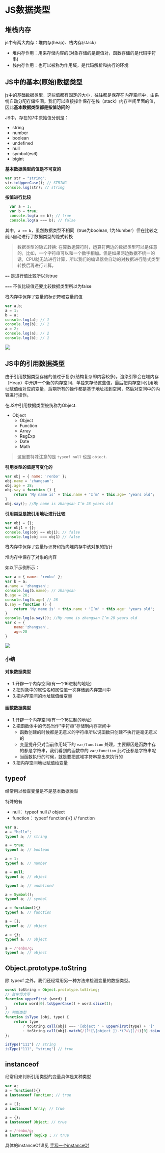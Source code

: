 # JS数据类型

## 堆栈内存

js中有两大内存：堆内存(heap)、栈内存(stack)
- 堆内存作用：用来存储内容的(对象存储的是键值对，函数存储的是代码字符串)
- 栈内存作用：也可以被称为作用域，是代码解析和执行的环境

## JS中的基本(原始)数据类型

js中的基础数据类型，这些值都有固定的大小，往往都是保存在内存空间中，由系统自动分配存储空间。我们可以直接操作保存在栈（stack）内存空间里面的值，因此**基本数据类型都是按值访问的**

JS中，存在的7中原始值分别是：

- string
- number
- boolean
- undefined
- null
- symbol(es6)
- bigint

**基本数据类型的值是不可变的**

```javascript
var str = "string";
str.toUpperCase(); // STRING
console.log(str); // string
```

**按值进行比较**

```javascript
  var a = 1;
  var b = true;
  console.log(a == b); // true
  console.log(a === b); // false
```

其中，```a == b```，虽然数据类型不相同（true为boolean, 1为Number）但在比较之前js自动进行了数据类型的隐式转换

> 数据类型的隐式转换: 在算数运算符时，运算符两边的数据类型可以是任意的，比如，一个字符串可以和一个数字相加。但是如果两边数据不统一的话，CPU就无法进行计算，所以我们的编译器会自动的对数据进行隐式类型转换后再进行计算。

```==``` 是进行值比较所以为true

```===``` 不仅比较值还要比较数据类型所以为false

栈内存中保存了变量的标识符和变量的值

```javascript
var a,b;
a = 1;
b = a;
console.log(a); // 1
console.log(b); // 1
a = 2;
console.log(a); // 2
console.log(b); // 1
```

![](https://tva1.sinaimg.cn/large/006y8mN6ly1g926gfymwmj30nm07174h.jpg)


## JS中的引用数据类型

由于引用数据类型存储的值过于复杂(结构复杂即内容较多)，渲染引擎会在堆内存（Heap）中开辟一个新的内存空间，单独来存储这些值，最后把内存空间引用地址赋值给对应的变量，后期所有的操作都是基于地址找到空间，然后对空间中的内容进行操作。

在JS中引用数据类型被统称为Object:

- Object
    + Object
    + Function
    + Array
    + RegExp
    + Date
    + Math

> 这里要特殊注意的是 ```typeof null``` 也是 ```object```.

**引用类型的值是可变化的**

```javascript
var obj = { name: 'renbo' };
obj.name = 'zhangsan';
obj.age = 28;
obj.say = function () {
    return 'My name is' + this.name + 'I‘m' + this.age+ 'years old';
}
obj.say(); //My name is zhangsan I‘m 28 years old
```

**引用类型是按引用地址进行比较**

```javascript
var obj = {};
var obj1 = {};
console.log(obj == obj1); // false
console.log(obj === obj1) // false
```

栈内存中保存了变量标识符和指向堆内存中该对象的指针

堆内存中保存了对象的内容

如以下示例所示：

```javascript
var a = { name: 'renbo' };
var b = a;
a.name = 'zhangsan';
console.log(b.name); // zhangsan
b.age = 28;
console.log(b.age) // 28
b.say = function () {
    return 'My name is' + this.name + 'I‘m' + this.age+ 'years old';
}
console.log(a.say()); //My name is zhangsan I‘m 28 years old
var c = {
    name:'zhangsan',
    age:28
}
```

![](https://tva1.sinaimg.cn/large/006y8mN6ly1g926lmdygij30rg0jj0u3.jpg)

### 小结

#### 对象数据类型
- 1.开辟一个内存空间(有一个16进制的地址)
- 2.把对象中的属性名和属性值一次存储到内存空间中
- 3.把内存空间的地址赋值给变量

#### 函数数据类型
- 1.开辟一个内存空间(有一个16进制的地址)
- 2.把函数体中的代码当作"字符串"存储到内存空间中
    + 函数创建的时候都是无意义的字符串所以说函数只创建不执行是毫无意义的
    + 变量提升只对当前作用域下的 ```var/function``` 处理，主要原因是函数中存的都是字符串，我们看到的函数中的 ```var/function``` 此时还都是字符串呢
    + 当函数执行的时候，就是要把这堆字符串拿出来执行的
- 3.把内存空间地址赋值给变量

## typeof

经常用以检查变量是不是基本数据类型

特殊的有
- null： typeof null // object
- function： typeof function(){} // function

```javascript
var a;
a = "hello";
typeof a; // string

a = true;
typeof a; // boolean

a = 1;
typeof a; // number 

a = null;
typeof a; // object

typeof a; // undefined

a = Symbol();
typeof a; // symbol

a = function(){}
typeof a; // function

a = [];
typeof a; // object

a = {};
typeof a; // object

a = /renbo/g;
typeof a; // object   
```

## Object.prototype.toString
除 typeof 之外，我们还经常用另一种方法来检测变量的数据类型。

```javascript
const toString = Object.prototype.toString;
// 首字母大写
function upperFirst (word) {
    return word[0].toUpperCase() + word.slice(1);
}
// 判断类型
function isType (obj, type) {
    return type
        ? toString.call(obj) === '[object ' + upperFirst(type) + ']'
        : toString.call(obj).match(/(?![\[object ]).*(?=\])/i)[0].toLowerCase();
};

isType("111") // string
isType("111", "string") // true
```

## instanceof
经常用来判断引用类型的变量具体是某种类型

```javascript
var a;
a = function(){}
a instanceof Function; // true

a = [];
a instanceof Array; // true

a = {};
a instanceof Object; // true

a = /renbo/g;
a instanceof RegExp ; // true    
```

具体的instanceOf详见 [手写一个instanceOf](./手写instanceOf.html)
